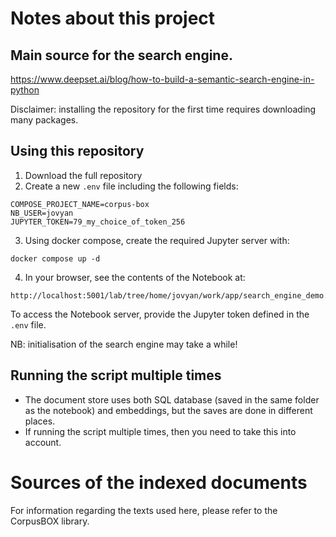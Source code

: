 # Notes about this project

## Main source for the search engine.

https://www.deepset.ai/blog/how-to-build-a-semantic-search-engine-in-python

Disclaimer: installing the repository for the first time requires downloading many packages.

## Using this repository

1. Download the full repository
2. Create a new `.env` file including the following fields:
  ```.env
  COMPOSE_PROJECT_NAME=corpus-box
  NB_USER=jovyan
  JUPYTER_TOKEN=79_my_choice_of_token_256
  ```
3. Using docker compose, create the required Jupyter server with:
```commandline
docker compose up -d
```
4. In your browser, see the contents of the Notebook at:
```commandline
http://localhost:5001/lab/tree/home/jovyan/work/app/search_engine_demo.ipynb
```
To access the Notebook server, provide the Jupyter token defined in the `.env` file.

NB: initialisation of the search engine may take a while!

## Running the script multiple times

* The document store uses both SQL database (saved in the same folder as the notebook) and 
  embeddings, but the saves are done in different places.
* If running the script multiple times, then you need to take this into account.

# Sources of the indexed documents

For information regarding the texts used here, please refer to the CorpusBOX library.
